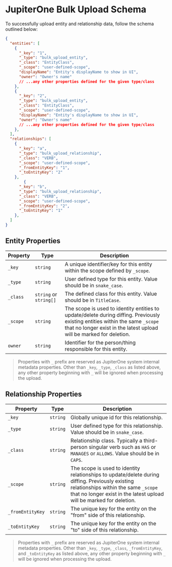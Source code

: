 # JupiterOne Bulk Upload Schema

To successfully upload entity and relationship data, follow the schema outlined below:

```json
{
  "entities": [
    {
      "_key": "1",
      "_type": "bulk_upload_entity",
      "_class": "EntityClass",
      "_scope": "user-defined-scope",
      "displayName": "Entity's displayName to show in UI",
      "owner": "Owner's name"
      // ...any other properties defined for the given type/class
    },
    {
      "_key": "2",
      "_type": "bulk_upload_entity",
      "_class": "EntityClass",
      "_scope": "user-defined-scope",
      "displayName": "Entity's displayName to show in UI",
      "owner": "Owner's name"
      // ...any other properties defined for the given type/class
    },
  ],
  "relationships": [
    {
      "_key": "a",
      "_type": "bulk_upload_relationship",
      "_class": "VERB",
      "_scope": "user-defined-scope",
      "_fromEntityKey": "1",
      "_toEntityKey": "2"
    },
        {
      "_key": "b",
      "_type": "bulk_upload_relationship",
      "_class": "VERB",
      "_scope": "user-defined-scope",
      "_fromEntityKey": "2",
      "_toEntityKey": "1"
    },
  ]
}
```

## Entity Properties

| Property | Type     | Description                                                                      |
| -------- | -------- | -------------------------------------------------------------------------------- |
| `_key`   | `string` | A unique identifier/key for this entity within the scope defined by `_scope`.    |
| `_type`  | `string` | User defined type for this entity. Value should be in `snake_case`.              |
| `_class` | `string` or `string[]` | The defined class for this entity. Value should be in `TitleCase`. |
| `_scope` | `string` | The scope is used to identity entities to update/delete during diffing. Previously existing entities within the same `_scope` that no longer exist in the latest upload will be marked for deletion. |
| `owner`  | `string` | Identifier for the person/thing responsible for this entity.                     |

> Properties with `_` prefix are reserved as JupiterOne system internal metadata
> properties. Other than `_key`, `_type`, `_class` as listed above, any other
> property beginning with `_` will be ignored when processing the upload.

## Relationship Properties

| Property         | Type     | Description                                                               |
| ---------------- | -------- | ------------------------------------------------------------------------- |
| `_key`           | `string` | Globally unique id for this relationship.                                 |
| `_type`          | `string` | User defined type for this relationship. Value should be in `snake_case`. |
| `_class`         | `string` | Relationship class. Typically a third-person singular verb such as `HAS` or `MANAGES` or `ALLOWS`. Value should be in `CAPS`. |
| `_scope`         | `string` | The scope is used to identity relationships to update/delete during diffing. Previously existing relationships within the same `_scope` that no longer exist in the latest upload will be marked for deletion. |
| `_fromEntityKey` | `string` | The unique key for the entity on the "from" side of this relationship.    |
| `_toEntityKey`   | `string` | The unique key for the entity on the "to" side of this relationship.      |

> Properties with `_` prefix are reserved as JupiterOne system internal metadata
> properties. Other than `_key`, `_type`, `_class`, `_fromEntityKey`, and
> `_toEntityKey` as listed above, any other property beginning with `_` will be
> ignored when processing the upload.
